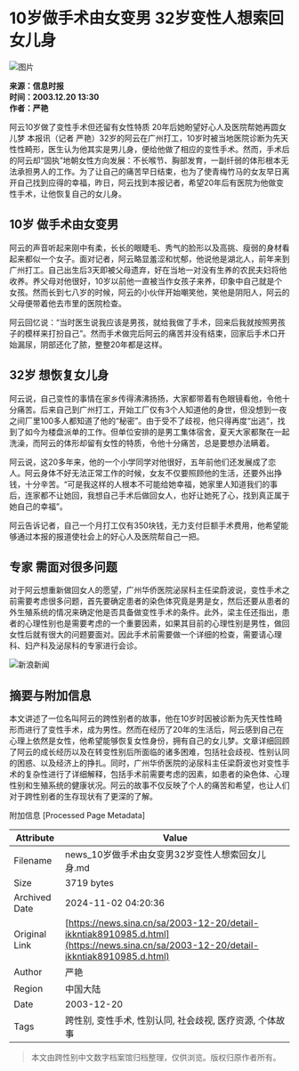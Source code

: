 # 10岁做手术由女变男 32岁变性人想索回女儿身

![图片](//n.sinaimg.cn/sinakd10200/360/w180h180/20210713/92fa-279702cc9926ad8ba1a4a797f83a8e29.jpg)

**来源：信息时报**  
**时间：2003.12.20 13:30**  
**作者：严艳**

阿云10岁做了变性手术但还留有女性特质 20年后她盼望好心人及医院帮她再圆女儿梦 本报讯（记者 严艳）32岁的阿云在广州打工，10岁时被当地医院诊断为先天性性畸形，医生认为他其实是男儿身，便给他做了相应的变性手术。然而，手术后的阿云却“固执”地朝女性方向发展：不长喉节、胸部发育，一副纤弱的体形根本无法承担男人的工作。为了让自己的痛苦早日结束，也为了使青梅竹马的女友早日离开自己找到应得的幸福，昨日，阿云找到本报记者，希望20年后有医院为他做变性手术，让他恢复自己的女儿身。

## 10岁 做手术由女变男 

阿云的声音听起来刚中有柔，长长的眼睫毛、秀气的脸形以及高挑、瘦弱的身材看起来都似一个女子。面对记者，阿云略显羞涩和忧郁，他说他是湖北人，前年来到广州打工。自己出生后3天即被父母遗弃，好在当地一对没有生养的农民夫妇将他收养。养父母对他很好，10岁以前他一直被当作女孩子来养，印象中自己就是个女孩。然而长到七八岁的时候，阿云的小伙伴开始嘲笑他，笑他是阴阳人，阿云的父母便带着他去市里的医院检查。

阿云回忆说：“当时医生说我应该是男孩，就给我做了手术，回来后我就按照男孩子的模样来打扮自己”。然而手术做完后阿云的痛苦并没有结束，回家后手术口开始漏尿，阴部还化了脓，整整20年都是这样。

## 32岁 想恢复女儿身 

阿云说，自己变性的事情在家乡传得沸沸扬扬，大家都带着有色眼镜看他，令他十分痛苦。后来自己到广州打工，开始工厂仅有3个人知道他的身世，但没想到一夜之间厂里100多人都知道了他的“秘密”。由于受不了歧视，他只得再度“出逃”，找到了如今为楼盘派单的工作。但单位安排的是男工集体宿舍，夏天大家都聚在一起洗澡，而阿云的体形却留有女性的特质，令他十分痛苦，总是要想办法瞒着。

阿云说，这20多年来，他的一个小学同学对他很好，五年前他们还发展成了恋人。阿云身体不好无法正常工作的时候，女友不仅要照顾他的生活，还要外出挣钱，十分辛苦。“可是我这样的人根本不可能给她幸福，她家里人知道我们的事后，连家都不让她回，我想自己手术后做回女人，也好让她死了心，找到真正属于她自己的幸福”。

阿云告诉记者，自己一个月打工仅有350块钱，无力支付巨额手术费用，他希望能够通过本报的报道使社会上的好心人及医院帮自己一把。

## 专家 需面对很多问题 

对于阿云想重新做回女人的愿望，广州华侨医院泌尿科主任梁蔚波说，变性手术之前需要考虑很多问题，首先要确定患者的染色体究竟是男是女，然后还要从患者的外生殖系统的情况来确定他是否具备做变性手术的条件。此外，梁主任还指出，患者的心理性别也是需要考虑的一个重要因素，如果其目前的心理性别是男性，做回女性后就有很大的问题要面对。因此手术前需要做一个详细的检查，需要请心理科、妇产科及泌尿科的专家进行会诊。

![新浪新闻](https://n.sinaimg.cn/default/80905340/20200331/sinalogo.png)

## 摘要与附加信息

<!-- tcd_abstract -->
本文讲述了一位名叫阿云的跨性别者的故事，他在10岁时因被诊断为先天性性畸形而进行了变性手术，成为男性。然而在经历了20年的生活后，阿云感到自己在心理上依然是女性，他希望能够恢复女性身份，拥有自己的女儿梦。文章详细回顾了阿云的成长经历以及在转变性别后所面临的诸多困难，包括社会歧视、性别认同的困惑、以及经济上的挣扎。同时，广州华侨医院的泌尿科主任梁蔚波也对变性手术的复杂性进行了详细解释，包括手术前需要考虑的因素，如患者的染色体、心理性别和生殖系统的健康状况。阿云的故事不仅反映了个人的痛苦和希望，也让人们对于跨性别者的生存现状有了更深的了解。
<!-- tcd_abstract_end -->

附加信息 [Processed Page Metadata]

| Attribute       | Value                                  |
|-----------------|----------------------------------------|
| Filename        | news_10岁做手术由女变男32岁变性人想索回女儿身.md                             |
| Size            | 3719 bytes                           |
| Archived Date   | 2024-11-02 04:20:36                             |
| Original Link   | [https://news.sina.cn/sa/2003-12-20/detail-ikkntiak8910985.d.html](https://news.sina.cn/sa/2003-12-20/detail-ikkntiak8910985.d.html)                       |
| Author          | 严艳                               |
| Region          | 中国大陆                               |
| Date            | 2003-12-20                                 |
| Tags            | 跨性别, 变性手术, 性别认同, 社会歧视, 医疗资源, 个体故事                                 |
>
> 本文由跨性别中文数字档案馆归档整理，仅供浏览。版权归原作者所有。
>